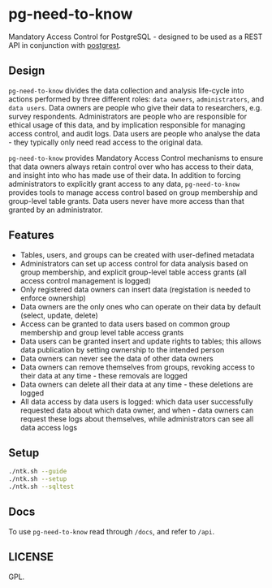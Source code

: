 # pg-need-to-know

Mandatory Access Control for PostgreSQL - designed to be used as a REST API in conjunction with [postgrest](http://postgrest.org/en/v5.1/).

## Design

`pg-need-to-know` divides the data collection and analysis life-cycle into actions performed by three different roles: `data owners`, `administrators`, and `data users`. Data owners are people who give their data to researchers, e.g. survey respondents. Administrators are people who are responsible for ethical usage of this data, and by implication responsible for managing access control, and audit logs. Data users are people who analyse the data - they typically only need read access to the original data.

`pg-need-to-know` provides Mandatory Access Control mechanisms to ensure that data owners always retain control over who has access to their data, and insight into who has made use of their data. In addition to forcing administrators to explicitly grant access to any data, `pg-need-to-know` provides tools to manage access control based on group membership and group-level table grants. Data users never have more access than that granted by an administrator.

## Features

- Tables, users, and groups can be created with user-defined metadata
- Administrators can set up access control for data analysis based on group membership, and explicit group-level table access grants (all access control management is logged)
- Only registered data owners can insert data (registation is needed to enforce ownership)
- Data owners are the only ones who can operate on their data by default (select, update, delete)
- Access can be granted to data users based on common group membership and group level table access grants
- Data users can be granted insert and update rights to tables; this allows data publication by setting ownership to the intended person
- Data owners can never see the data of other data owners
- Data owners can remove themselves from groups, revoking access to their data at any time - these removals are logged
- Data owners can delete all their data at any time - these deletions are logged
- All data access by data users is logged: which data user successfully requested data about which data owner, and when - data owners can request these logs about themselves, while administrators can see all data access logs

## Setup

```bash
./ntk.sh --guide
./ntk.sh --setup
./ntk.sh --sqltest
```

## Docs

To use `pg-need-to-know` read through `/docs`, and refer to `/api`.

## LICENSE

GPL.
